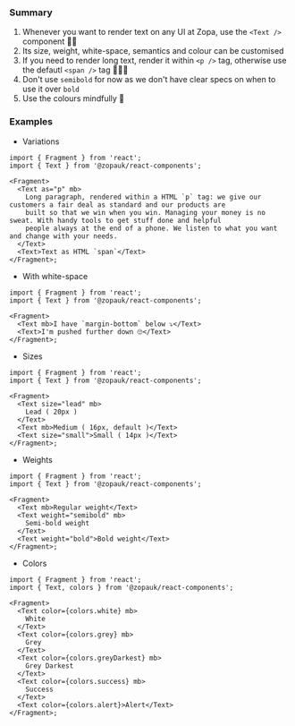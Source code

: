 ### Summary

1. Whenever you want to render text on any UI at Zopa, use the `<Text />` component 🙏🏻
2. Its size, weight, white-space, semantics and colour can be customised
3. If you need to render long text, render it within `<p />` tag, otherwise use the defautl `<span />` tag 👮🏻‍♂️
4. Don't use `semibold` for now as we don't have clear specs on when to use it over `bold`
5. Use the colours mindfully 🎨

### Examples

- Variations

```tsx
import { Fragment } from 'react';
import { Text } from '@zopauk/react-components';

<Fragment>
  <Text as="p" mb>
    Long paragraph, rendered within a HTML `p` tag: we give our customers a fair deal as standard and our products are
    built so that we win when you win. Managing your money is no sweat. With handy tools to get stuff done and helpful
    people always at the end of a phone. We listen to what you want and change with your needs.
  </Text>
  <Text>Text as HTML `span`</Text>
</Fragment>;
```

- With white-space

```tsx
import { Fragment } from 'react';
import { Text } from '@zopauk/react-components';

<Fragment>
  <Text mb>I have `margin-bottom` below ⤵️</Text>
  <Text>I'm pushed further down 🙄</Text>
</Fragment>;
```

- Sizes

```tsx
import { Fragment } from 'react';
import { Text } from '@zopauk/react-components';

<Fragment>
  <Text size="lead" mb>
    Lead ( 20px )
  </Text>
  <Text mb>Medium ( 16px, default )</Text>
  <Text size="small">Small ( 14px )</Text>
</Fragment>;
```

- Weights

```tsx
import { Fragment } from 'react';
import { Text } from '@zopauk/react-components';

<Fragment>
  <Text mb>Regular weight</Text>
  <Text weight="semibold" mb>
    Semi-bold weight
  </Text>
  <Text weight="bold">Bold weight</Text>
</Fragment>;
```

- Colors

```tsx { "props": { "style": { "backgroundColor": "rgb(244, 248, 246)", "border": "none" } } }
import { Fragment } from 'react';
import { Text, colors } from '@zopauk/react-components';

<Fragment>
  <Text color={colors.white} mb>
    White
  </Text>
  <Text color={colors.grey} mb>
    Grey
  </Text>
  <Text color={colors.greyDarkest} mb>
    Grey Darkest
  </Text>
  <Text color={colors.success} mb>
    Success
  </Text>
  <Text color={colors.alert}>Alert</Text>
</Fragment>;
```
